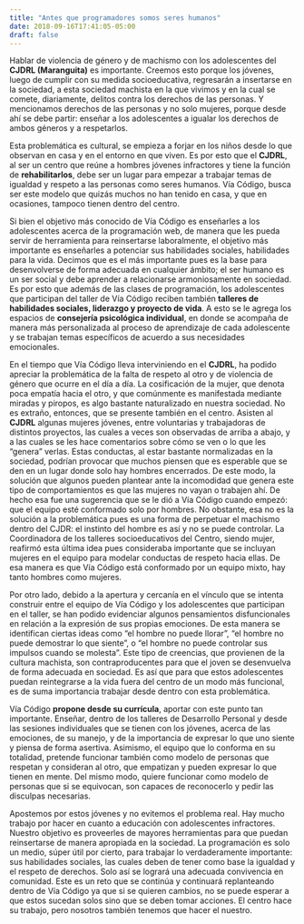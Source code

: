 ```yaml
---
title: "Antes que programadores somos seres humanos"
date: 2018-09-16T17:41:05-05:00
draft: false
---
```


Hablar de violencia de género y de machismo con los adolescentes del **CJDRL (Maranguita)** es importante. Creemos esto porque los jóvenes, luego de cumplir con su medida socioeducativa, regresarán a insertarse en la sociedad, a esta sociedad machista en la que vivimos y en la cual se comete, diariamente, delitos contra los derechos de las personas. Y mencionamos derechos de las personas y no solo mujeres, porque desde ahí se debe partir: enseñar a los adolescentes a igualar los derechos de ambos géneros y a respetarlos.

Esta problemática es cultural, se empieza a forjar en los niños desde lo que observan en casa y en el entorno en que viven. Es por esto que el **CJDRL**, al ser un centro que reúne a hombres jóvenes infractores y tiene la función de **rehabilitarlos**, debe ser un lugar para empezar a trabajar temas de igualdad y respeto a las personas como seres humanos. Vía Código, busca ser este modelo que quizás muchos no han tenido en casa, y que en ocasiones, tampoco tienen dentro del centro.

Si bien el objetivo más conocido de Vía Código es enseñarles a los adolescentes acerca de la programación web, de manera que les pueda servir de herramienta para reinsertarse laboralmente, el objetivo más importante es enseñarles a potenciar sus habilidades sociales, habilidades para la vida. Decimos que es el más importante pues es la base para desenvolverse de forma adecuada en cualquier ámbito; el ser humano es un ser social y debe aprender a relacionarse armoniosamente en sociedad. Es por esto que además de las clases de programación, los adolescentes que participan del taller de Vía Código reciben también **talleres de habilidades sociales, liderazgo y proyecto de vida**. A esto se le agrega los espacios de **consejería psicológica individual**, en donde se acompaña de manera más personalizada al proceso de aprendizaje de cada adolescente y se trabajan temas específicos de acuerdo a sus necesidades emocionales.

En el tiempo que Vía Código lleva interviniendo en el **CJDRL**, ha podido apreciar la problemática de la falta de respeto al otro y de violencia de género que ocurre en el día a día. La cosificación de la mujer, que denota poca empatía hacia el otro, y que comúnmente es manifestada mediante miradas y piropos, es algo bastante naturalizado en nuestra sociedad. No es extraño, entonces, que se presente también en el centro. Asisten al **CJDRL** algunas mujeres jóvenes, entre voluntarias y trabajadoras de distintos proyectos, las cuales a veces son observadas de arriba a abajo, y a las cuales se les hace comentarios sobre cómo se ven o lo que les “genera” verlas. Estas conductas, al estar bastante normalizadas en la sociedad, podrían provocar que muchos piensen que es esperable que se den en un lugar donde solo hay hombres encerrados. De este modo, la solución que algunos pueden plantear ante la incomodidad que genera este tipo de comportamientos es que las mujeres no vayan o trabajen ahí. De hecho esa fue una sugerencia que se le dió a Vía Código cuando empezó: que el equipo esté conformado solo por hombres. No obstante, esa no es la solución a la problemática pues es una forma de perpetuar el machismo dentro del CJDR: el instinto del hombre es así y no se puede controlar. La Coordinadora de los talleres socioeducativos del Centro, siendo mujer, reafirmó esta última idea pues consideraba importante que se incluyan mujeres en el equipo para modelar conductas de respeto hacia ellas. De esa manera es que Vía Código está conformado por un equipo mixto, hay tanto hombres como mujeres.

Por otro lado, debido a la apertura y cercanía en el vínculo que se intenta construir entre el equipo de Vía Código y los adolescentes que participan en el taller, se han podido evidenciar algunos pensamientos disfuncionales en relación a la expresión de sus propias emociones. De esta manera se identifican ciertas ideas como “el hombre no puede llorar”, “el hombre no puede demostrar lo que siente”, o “el hombre no puede controlar sus impulsos cuando se molesta”. Este tipo de creencias, que provienen de la cultura machista, son contraproducentes para que el joven se desenvuelva de forma adecuada en sociedad. Es así que para que estos adolescentes puedan reintegrarse a la vida fuera del centro de un modo más funcional, es de suma importancia trabajar desde dentro con esta problemática.

Vía Código **propone desde su currícula**, aportar con este punto tan importante. Enseñar, dentro de los talleres de Desarrollo Personal y desde las sesiones individuales que se tienen con los jóvenes, acerca de las emociones, de su manejo, y de la importancia de expresar lo que uno siente y piensa de forma asertiva. Asimismo, el equipo que lo conforma en su totalidad, pretende funcionar también como modelo de personas que respetan y consideran al otro, que empatizan y pueden expresar lo que tienen en mente. Del mismo modo, quiere funcionar como modelo de personas que si se equivocan, son capaces de reconocerlo y pedir las disculpas necesarias.

Apostemos por estos jóvenes y no evitemos el problema real. Hay mucho trabajo por hacer en cuanto a educación con adolescentes infractores. Nuestro objetivo es proveerles de mayores herramientas para que puedan reinsertarse de manera apropiada en la sociedad. La programación es solo un medio, súper útil por cierto, para trabajar lo verdaderamente importante: sus habilidades sociales, las cuales deben de tener como base la igualdad y el respeto de derechos. Solo así se logrará una adecuada convivencia en comunidad. Este es un reto que se continúa y continuará replanteando dentro de Vía Código ya que si se quieren cambios, no se puede esperar a que estos sucedan solos sino que se deben tomar acciones. El centro hace su trabajo, pero nosotros también tenemos que hacer el nuestro.
